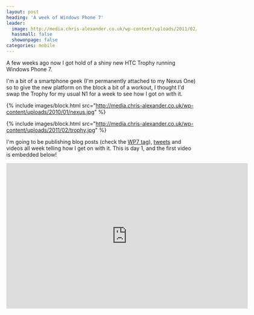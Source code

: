 ```yaml
---
layout: post
heading: 'A week of Windows Phone 7'
leader:
  image: http://media.chris-alexander.co.uk/wp-content/uploads/2011/02/trophy.jpg
  hassmall: false
  showonpage: false
categories: mobile
---
```


A few weeks ago now I got hold of a shiny new HTC Trophy running Windows Phone 7.

I'm a bit of a smartphone geek (I'm permanently attached to my Nexus One) so to give the new platform on the block a bit of a workout, I thought I'd swap the Trophy for my usual N1 for a week to see how I got on with it.

{% include images/block.html src="http://media.chris-alexander.co.uk/wp-content/uploads/2010/01/nexus.jpg" %}

{% include images/block.html src="http://media.chris-alexander.co.uk/wp-content/uploads/2011/02/trophy.jpg" %}

I'm going to be publishing blog posts (check the [WP7 tag](http://www.chris-alexander.co.uk/tag/wp7)), [tweets](http://twitter.com/chris_alexander) and videos all week telling how I get on with it. This is day 1, and the first video is embedded below!

<span class="youtube"><iframe title="YouTube video player" class="youtube-player" type="text/html" width="640" height="385" src="http://www.youtube.com/embed/GrWJBYfogD4?wmode=transparent&amp;fs=1&amp;hl=en&amp;modestbranding=1&amp;iv_load_policy=3&amp;showsearch=0&amp;rel=0&amp;theme=dark&amp;hd=1" frameborder="0" allowfullscreen=""> </iframe></span>
